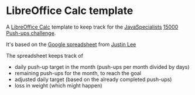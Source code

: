 # LibreOffice Calc template

A [LibreOffice Calc](https://www.libreoffice.org/) template to keep track for the [JavaSpecialists](https://www.javaspecialists.eu) [15000 Push-ups challenge](https://www.javaspecialists.eu/challenges/15000push-ups-thanks.jsp).

It's based on the [Google spreadsheet](https://docs.google.com/spreadsheets/d/1DYyFzGFnWlhqS0W04wiNUVMvrmy1ttMRq-UAzjxjuBI/edit#gid=0) from [Justin Lee](https://github.com/evanchooly)

The spreadsheet keeps track of

 - daily push-up target in the month (push-ups per month divided by days)
 - remaining push-ups for the month, to reach the goal
 - adjusted daily target (based on the already completed push-ups)
 - loss in weight (which might happen)

